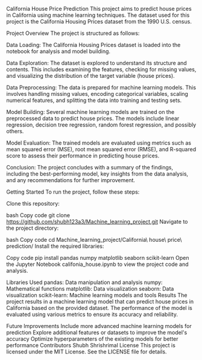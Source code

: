 California House Price Prediction
This project aims to predict house prices in California using machine learning techniques. The dataset used for this project is the California Housing Prices dataset from the 1990 U.S. census.

Project Overview
The project is structured as follows:

Data Loading: The California Housing Prices dataset is loaded into the notebook for analysis and model building.

Data Exploration: The dataset is explored to understand its structure and contents. This includes examining the features, checking for missing values, and visualizing the distribution of the target variable (house prices).

Data Preprocessing: The data is prepared for machine learning models. This involves handling missing values, encoding categorical variables, scaling numerical features, and splitting the data into training and testing sets.

Model Building: Several machine learning models are trained on the preprocessed data to predict house prices. The models include linear regression, decision tree regression, random forest regression, and possibly others.

Model Evaluation: The trained models are evaluated using metrics such as mean squared error (MSE), root mean squared error (RMSE), and R-squared score to assess their performance in predicting house prices.

Conclusion: The project concludes with a summary of the findings, including the best-performing model, key insights from the data analysis, and any recommendations for further improvement.

Getting Started
To run the project, follow these steps:

Clone this repository:

bash
Copy code
git clone https://github.com/shubh123a3/Machine_learning_project.git
Navigate to the project directory:

bash
Copy code
cd Machine_learning_project/California\ house\ price\ prediction/
Install the required libraries:

Copy code
pip install pandas numpy matplotlib seaborn scikit-learn
Open the Jupyter Notebook califonia_house.ipynb to view the project code and analysis.

Libraries Used
pandas: Data manipulation and analysis
numpy: Mathematical functions
matplotlib: Data visualization
seaborn: Data visualization
scikit-learn: Machine learning models and tools
Results
The project results in a machine learning model that can predict house prices in California based on the provided dataset. The performance of the model is evaluated using various metrics to ensure its accuracy and reliability.

Future Improvements
Include more advanced machine learning models for prediction
Explore additional features or datasets to improve the model's accuracy
Optimize hyperparameters of the existing models for better performance
Contributors
Shubh Shrishrimal
License
This project is licensed under the MIT License. See the LICENSE file for details.
